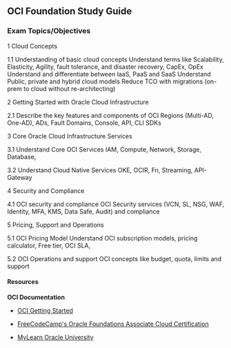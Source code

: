 ## OCI Foundation Study Guide

### Exam Topics/Objectives

1 Cloud Concepts

1.1 Understanding of basic cloud concepts
Understand terms like Scalability, Elasticity, Agility,
fault tolerance, and disaster recovery, CapEx, OpEx
Understand and differentiate between IaaS, PaaS
and SaaS
Understand Public, private and hybrid cloud models
Reduce TCO with migrations (on-prem to cloud
without re-architecting)

2 Getting Started with Oracle Cloud Infrastructure

2.1 Describe the key features and components of OCI Regions (Multi-AD, One-AD), ADs, Fault Domains,
Console, API, CLI SDKs

3 Core Oracle Cloud Infrastructure Services

3.1 Understand Core OCI Services IAM, Compute, Network, Storage, Database,

3.2 Understand Cloud Native Services OKE, OCIR, Fn, Streaming, API-Gateway

4 Security and Compliance

4.1 OCI security and compliance OCI Security services (VCN, SL, NSG, WAF, Identity,
MFA, KMS, Data Safe, Audit) and compliance

5 Pricing, Support and Operations

5.1 OCI Pricing Model Understand OCI subscription models, pricing
calculator, Free tier, OCI SLA,

5.2 OCI Operations and support OCI concepts like budget, quota, limits and support

#### Resources

**OCI Documentation**
- [OCI Getting Started](https://docs.oracle.com/en-us/iaas/Content/GSG/Concepts/baremetalintro.htm)

- [FreeCodeCamp's Oracle Foundations Associate Cloud Certification](https://www.youtube.com/watch?v=si9tjcnxruU&ab_channel=freeCodeCamp.org)

- [MyLearn Oracle University](https://mylearn.oracle.com/ou/learning-path/become-an-oci-foundations-associate-2023/122043)


